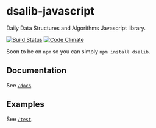 # dsalib-javascript #

Daily Data Structures and Algorithms Javascript library.

[![Build Status](https://travis-ci.org/DSA-a-day/dsalib-javascript.png)](https://travis-ci.org/DSA-a-day/dsalib-javascript)
[![Code Climate](https://codeclimate.com/github/DSA-a-day/dsalib-javascript.png)](https://codeclimate.com/github/DSA-a-day/dsalib-javascript)

Soon to be on `npm` so you can simply `npm install dsalib`.

## Documentation ##

See [`/docs`](./docs/).

## Examples ##

See [`/test`](./test/).
